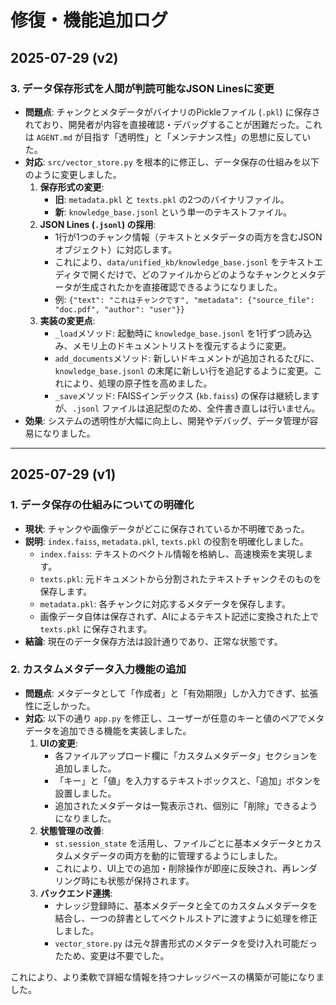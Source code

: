 # 修復・機能追加ログ

## 2025-07-29 (v2)

### 3. データ保存形式を人間が判読可能なJSON Linesに変更

- **問題点**: チャンクとメタデータがバイナリのPickleファイル (`.pkl`) に保存されており、開発者が内容を直接確認・デバッグすることが困難だった。これは `AGENT.md` が目指す「透明性」と「メンテナンス性」の思想に反していた。
- **対応**: `src/vector_store.py` を根本的に修正し、データ保存の仕組みを以下のように変更しました。
    1.  **保存形式の変更**:
        - **旧**: `metadata.pkl` と `texts.pkl` の2つのバイナリファイル。
        - **新**: `knowledge_base.jsonl` という単一のテキストファイル。
    2.  **JSON Lines (`.jsonl`) の採用**:
        - 1行が1つのチャンク情報（テキストとメタデータの両方を含むJSONオブジェクト）に対応します。
        - これにより、`data/unified_kb/knowledge_base.jsonl` をテキストエディタで開くだけで、どのファイルからどのようなチャンクとメタデータが生成されたかを直接確認できるようになりました。
        - 例: `{"text": "これはチャンクです", "metadata": {"source_file": "doc.pdf", "author": "user"}}`
    3.  **実装の変更点**:
        - `_load`メソッド: 起動時に `knowledge_base.jsonl` を1行ずつ読み込み、メモリ上のドキュメントリストを復元するように変更。
        - `add_documents`メソッド: 新しいドキュメントが追加されるたびに、`knowledge_base.jsonl` の末尾に新しい行を追記するように変更。これにより、処理の原子性を高めました。
        - `_save`メソッド: FAISSインデックス (`kb.faiss`) の保存は継続しますが、`.jsonl` ファイルは追記型のため、全件書き直しは行いません。
- **効果**: システムの透明性が大幅に向上し、開発やデバッグ、データ管理が容易になりました。

---

## 2025-07-29 (v1)

### 1. データ保存の仕組みについての明確化

- **現状**: チャンクや画像データがどこに保存されているか不明確であった。
- **説明**: `index.faiss`, `metadata.pkl`, `texts.pkl` の役割を明確化しました。
    - `index.faiss`: テキストのベクトル情報を格納し、高速検索を実現します。
    - `texts.pkl`: 元ドキュメントから分割されたテキストチャンクそのものを保存します。
    - `metadata.pkl`: 各チャンクに対応するメタデータを保存します。
    - 画像データ自体は保存されず、AIによるテキスト記述に変換された上で `texts.pkl` に保存されます。
- **結論**: 現在のデータ保存方法は設計通りであり、正常な状態です。

### 2. カスタムメタデータ入力機能の追加

- **問題点**: メタデータとして「作成者」と「有効期限」しか入力できず、拡張性に乏しかった。
- **対応**: 以下の通り `app.py` を修正し、ユーザーが任意のキーと値のペアでメタデータを追加できる機能を実装しました。
    1.  **UIの変更**:
        - 各ファイルアップロード欄に「カスタムメタデータ」セクションを追加しました。
        - 「キー」と「値」を入力するテキストボックスと、「追加」ボタンを設置しました。
        - 追加されたメタデータは一覧表示され、個別に「削除」できるようになりました。
    2.  **状態管理の改善**:
        - `st.session_state` を活用し、ファイルごとに基本メタデータとカスタムメタデータの両方を動的に管理するようにしました。
        - これにより、UI上での追加・削除操作が即座に反映され、再レンダリング時にも状態が保持されます。
    3.  **バックエンド連携**:
        - ナレッジ登録時に、基本メタデータと全てのカスタムメタデータを結合し、一つの辞書としてベクトルストアに渡すように処理を修正しました。
        - `vector_store.py` は元々辞書形式のメタデータを受け入れ可能だったため、変更は不要でした。

これにより、より柔軟で詳細な情報を持つナレッジベースの構築が可能になりました。
